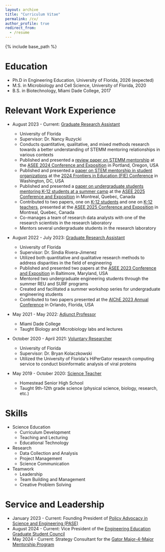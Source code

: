 ```yaml
---
layout: archive
title: "Curriculum Vitae"
permalink: /cv/
author_profile: true
redirect_from:
  - /resume
---
```


{% include base_path %}

Education
======
* Ph.D in Engineering Education, University of Florida, 2026 (expected)
* M.S. in Microbiology and Cell Science, University of Florida, 2020
* B.S. in Biotechnology, Miami Dade College, 2017

Relevant Work Experience
======
* August 2023 - Current: [Graduate Research Assistant](https://mse.ufl.edu/people/name/nancy-ruzycki/)
  * University of Florida
  * Supervisor: Dr. Nancy Ruzycki
  * Conducts quantitative, qualitative, and mixed methods research towards a better understanding of STEMM mentoring relationships in various contexts
  * Published and presented a [review paper on STEMM mentorship](https://kassstem.github.io/publications/2024-06-24-STEMM-mentorship) at the [ASEE 2024 Conference and Exposition](https://peer.asee.org/authors/kassandra-fernandez) in Portland, Oregon, USA
  * Published and presented a [paper on STEM mentorship in student organizations](https://kassstem.github.io/publications/2024-10-14-mentorship-in-student-organizations) at the [2024 Frontiers in Education (FIE) Conference](https://2024.fie-conference.org/) in Washington, DC, USA
  * Published and presented a [paper on undergraduate students mentoring K-12 students at a summer camp](https://kassstem.github.io/publications/2025-06-22-cultivating-future-engineers-through-mentoring-experiences) at the [ASEE 2025 Conference and Exposition](https://peer.asee.org/authors/kassandra-fernandez) in Montreal, Quebec, Canada
  * Contributed to two papers, one on [K-12 students](https://kassstem.github.io/publications/2025-06-22-K-12_student_STEM_identity_development) and one on [K-12 teachers](https://kassstem.github.io/publications/2025-06-22-development_of_K-12_STEM_teacher_self-efficacy), presented at the [ASEE 2025 Conference and Exposition](https://peer.asee.org/authors/kassandra-fernandez) in Montreal, Quebec, Canada
  * Co-manages a team of research data analysts with one of the research scientists in the research laboratory
  * Mentors several undergraduate students in the research laboratory

* August 2022 - July 2023: [Graduate Research Assistant](https://riverajimenez.com/)
  * University of Florida
  * Supervisor: Dr. Sindia Rivera-Jimenez
  * Utilized both quantitative and qualitative research methods to address disparities in the field of engineering
  * Published and presented two papers at the [ASEE 2023 Conference and Exposition](https://peer.asee.org/authors/kassandra-fernandez) in Baltimore, Maryland, USA
  * Mentored two undergraduate engineering students through the summer REU and SURF programs
  * Created and facilitated a summer workshop series for undergraduate engineering students
  * Contributed to two papers presented at the [AIChE 2023 Annual Conference](https://www.aiche.org/proceedings/people/kassandra-fernandez) in Orlando, Florida, USA

* May 2021 - May 2022: [Adjunct Professor](https://kassstem.github.io/teaching/2021-miami-dade-college)
  * Miami Dade College
  * Taught Biology and Microbiology labs and lectures

* October 2020 - April 2021: [Voluntary Researcher](https://bryankolaczkowski.github.io/)
  * University of Florida
  * Supervisor: Dr. Bryan Kolaczkowski
  * Utilized the University of Florida's HiPerGator research computing service to conduct bioinformatic analysis of viral proteins

* May 2019 - October 2020: [Science Teacher](https://kassstem.github.io/teaching/2019-homestead-senior-high-school)
  * Homestead Senior High School
  * Taught 9th-12th grade science (physical science, biology, research, etc.)
  
Skills
======
* Science Education
  * Curriculum Development
  * Teaching and Lecturing
  * Educational Technology
* Research
  * Data Collection and Analysis
  * Project Management
  * Science Communication
* Teamwork
  * Leadership
  * Team Building and Management
  * Creative Problem Solving
  
Service and Leadership
======
* January 2023 - Current: Founding President of [Policy Advocacy in Science and Engineering (PASE)](https://gator-pase-links.netlify.app/)
* August 2024 - Current: Vice President of the [Engineering Education Graduate Student Council](https://www.eng.ufl.edu/eed/graduate-student-council/)
* May 2024 - Current: Strategy Consultant for the [Gator Major-4-Major Mentorship Program](https://www.linkedin.com/company/ufgm4m/)
